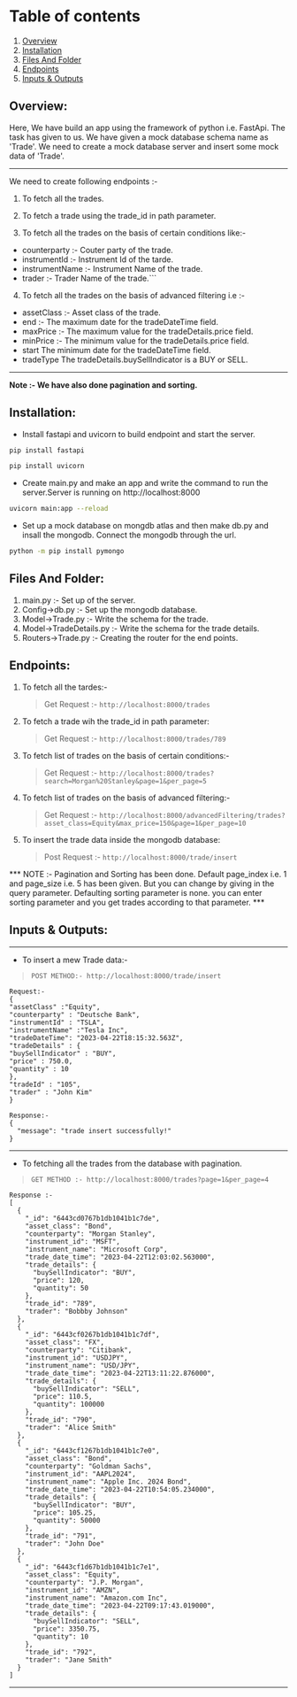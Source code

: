 # Table of contents
1. [Overview](#Overview)
2. [Installation](#Installation)
3. [Files And Folder](#Files-And-Folder)
4. [Endpoints](#Endpoints)
5. [Inputs & Outputs](#Inputs-&-Outputs)


## Overview:
Here, We have build an app using the framework of python i.e. FastApi. The task has given to us. We have given a mock database schema name as 'Trade'. We need to create a mock database server and insert some mock data of 'Trade'.

***
 We need to create following endpoints :-
 1. To fetch all the trades.
 
 2. To fetch a trade using the trade_id in path parameter.
 
 3. To fetch all the trades on the basis of certain conditions like:-
   * counterparty :- Couter party of the trade.
   * instrumentId :- Instrument Id of the tarde.
   * instrumentName :- Instrument Name of the trade.
   * trader :- Trader Name of the trade.```
   
 4. To fetch all the trades on the basis of advanced filtering i.e :-
 
   * assetClass :- Asset class of the trade.
   * end :- The maximum date for the tradeDateTime field.
   * maxPrice :- The maximum value for the tradeDetails.price field.
   * minPrice :-	The minimum value for the tradeDetails.price field.
   * start	The minimum date for the tradeDateTime field.
   * tradeType	The tradeDetails.buySellIndicator is a BUY or SELL.
***
**Note :- We have also done pagination and sorting.**  

## Installation:
* Install fastapi and uvicorn to build endpoint and start the server.
 ```bash
pip install fastapi
```
```bash
pip install uvicorn
```
* Create main.py and make an app and write the command to run the server.Server is running on http://localhost:8000
```bash
uvicorn main:app --reload
 ```
* Set up a mock database on mongdb atlas and then make db.py and insall the mongodb. Connect the mongodb through the url.
```bash
python -m pip install pymongo
```
## Files And Folder:
1. main.py :- Set up of the server.
2. Config->db.py :- Set up the mongodb database.
3. Model->Trade.py :- Write the schema for the trade.
4. Model->TradeDetails.py :- Write the schema for the trade details.
5. Routers->Trade.py :- Creating the router for the end points.

## Endpoints:
1. To fetch all the tardes:-
   > Get Request :- ```http://localhost:8000/trades```
2. To fetch a trade wih the trade_id in path parameter:
   > Get Request :-  ```http://localhost:8000/trades/789```
3. To fetch list of trades on the basis of certain conditions:-  
   > Get Request :-  ```http://localhost:8000/trades?search=Morgan%20Stanley&page=1&per_page=5```
4. To fetch list of trades on the basis of advanced filtering:-
   > Get Request :-  ```http://localhost:8000/advancedFiltering/trades?asset_class=Equity&max_price=150&page=1&per_page=10```
5. To insert the trade data inside the mongodb database:
   > Post Request :- ```http://localhost:8000/trade/insert```


*** NOTE :- Pagination and Sorting has been done. Default page_index i.e. 1 and page_size i.e. 5 has been given. But you can change by giving in the query parameter. Defaulting sorting parameter is none. you can enter sorting parameter and you get  trades according to that parameter. ***


## Inputs & Outputs:
***
* To insert a mew Trade data:-
> ```POST METHOD:- http://localhost:8000/trade/insert```
```
Request:- 
{
"assetClass" :"Equity",
"counterparty" : "Deutsche Bank",
"instrumentId" : "TSLA",
"instrumentName" :"Tesla Inc",
"tradeDateTime": "2023-04-22T18:15:32.563Z",
"tradeDetails" : {
"buySellIndicator" : "BUY",
"price" : 750.0,
"quantity" : 10
},
"tradeId" : "105",
"trader" : "John Kim"
}
```
```
Response:- 
{
  "message": "trade insert successfully!"
}
```
***
* To fetching all the trades from the database with pagination.
> ```GET METHOD :- http://localhost:8000/trades?page=1&per_page=4 ```
```
Response :- 
[
  {
    "_id": "6443cd0767b1db1041b1c7de",
    "asset_class": "Bond",
    "counterparty": "Morgan Stanley",
    "instrument_id": "MSFT",
    "instrument_name": "Microsoft Corp",
    "trade_date_time": "2023-04-22T12:03:02.563000",
    "trade_details": {
      "buySellIndicator": "BUY",
      "price": 120,
      "quantity": 50
    },
    "trade_id": "789",
    "trader": "Bobbby Johnson"
  },
  {
    "_id": "6443cf0267b1db1041b1c7df",
    "asset_class": "FX",
    "counterparty": "Citibank",
    "instrument_id": "USDJPY",
    "instrument_name": "USD/JPY",
    "trade_date_time": "2023-04-22T13:11:22.876000",
    "trade_details": {
      "buySellIndicator": "SELL",
      "price": 110.5,
      "quantity": 100000
    },
    "trade_id": "790",
    "trader": "Alice Smith"
  },
  {
    "_id": "6443cf1267b1db1041b1c7e0",
    "asset_class": "Bond",
    "counterparty": "Goldman Sachs",
    "instrument_id": "AAPL2024",
    "instrument_name": "Apple Inc. 2024 Bond",
    "trade_date_time": "2023-04-22T10:54:05.234000",
    "trade_details": {
      "buySellIndicator": "BUY",
      "price": 105.25,
      "quantity": 50000
    },
    "trade_id": "791",
    "trader": "John Doe"
  },
  {
    "_id": "6443cf1d67b1db1041b1c7e1",
    "asset_class": "Equity",
    "counterparty": "J.P. Morgan",
    "instrument_id": "AMZN",
    "instrument_name": "Amazon.com Inc",
    "trade_date_time": "2023-04-22T09:17:43.019000",
    "trade_details": {
      "buySellIndicator": "SELL",
      "price": 3350.75,
      "quantity": 10
    },
    "trade_id": "792",
    "trader": "Jane Smith"
  }
]
```
***



 


